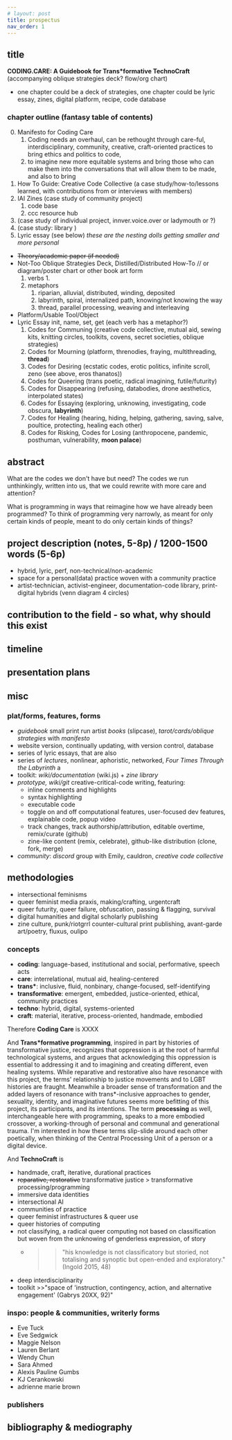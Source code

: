 ```yaml
---
# layout: post
title: prospectus
nav_order: 1
---
```


## title
**CODING.CARE: A Guidebook for Trans*formative TechnoCraft**
(accompanying oblique strategies deck? flow/org chart)

- one chapter could be a deck of strategies, one chapter could be lyric essay, zines, digital platform, recipe, code database

### chapter outline (fantasy table of contents)
0. Manifesto for Coding Care
   1. Coding needs an overhaul, can be rethought through care-ful, interdisciplinary, community, creative, craft-oriented practices to bring ethics and politics to code, 
   2. to imagine new more equitable systems and bring those who can make them into the conversations that will allow them to be made, and also to bring 
1. How To Guide: Creative Code Collective (a case study/how-to/lessons learned, with contributions from or interviews with members)
2. IAI Zines (case study of community project)
   1. code base
   2. ccc resource hub
3. (case study of individual project, innver.voice.over or ladymouth or ?)
4. (case study: library )
5. Lyric essay (see below)
*these are the nesting dolls getting smaller and more personal*

- ~~Theory/academic paper (if needed)~~
- Not-Too Oblique Strategies Deck, Distilled/Distributed How-To // or diagram/poster chart or other book art form
   1. verbs
      1. 
   2. metaphors
      1. riparian, alluvial, distributed, winding, deposited
      2. labyrinth, spiral, internalized path, knowing/not knowing the way
      3. thread, parallel processing, weaving and interleaving  
- Platform/Usable Tool/Object
- Lyric Essay
   <subhead>init, name, set, get</subhead> (each verb has a metaphor?)
   1. Codes for Communing (creative code collective, mutual aid, sewing kits, knitting circles, toolkits, covens, secret societies, oblique strategies)
   2. Codes for Mourning (platform, threnodies, fraying, multithreading, **thread**)
   3. Codes for Desiring (ecstatic codes, erotic politics, infinite scroll, zeno (see above, eros thanatos))
   4. Codes for Queering (trans poetic, radical imagining, futile/futurity)
   5. Codes for Disappearing (refusing, databodies, drone aesthetics, interpolated states)
   6. Codes for Essaying (exploring, unknowing, investigating, code obscura, **labyrinth**)
   7. Codes for Healing (hearing, hiding, helping, gathering, saving, salve, poultice, protecting, healing each other) 
   8. Codes for Risking, Codes for Losing (anthropocene, pandemic, posthuman, vulnerability, **moon palace**)

## abstract

What are the codes we don't have but need? The codes we run unthinkingly, written into us, that we could rewrite with more care and attention? 

What is programming in ways that reimagine how we have already been programmed? To think of programming very narrowly, as meant for only certain kinds of people, meant to do only certain kinds of things? 





## project description (notes, 5-8p) / 1200-1500 words (5-6p)
* hybrid, lyric, perf, non-technical/non-academic
* space for a personal(data) practice woven with a community practice
* artist-technician, activist-engineer, documentation-code library, print-digital hybrids (venn diagram 4 circles)

## contribution to the field - so what, why should this exist

## timeline

## presentation plans

## misc

### plat/forms, features, forms
* *guidebook* small print run artist *books* (slipcase), *tarot/cards/oblique strategies* with *manifesto*
* website version, continually updating, with version control, database
* series of lyric essays, that are also 
* series of *lectures*, nonlinear, aphoristic, networked, *Four Times Through the Labyrinth* a 
* toolkit: *wiki/documentation* (wiki.js) + *zine library*
* *prototype, wiki/git* creative-critical-code writing, featuring:
  * inline comments and highlights
  * syntax highlighting
  * executable code
  * toggle on and off computational features, user-focused dev features, explainable code, popup video
  * track changes, track authorship/attribution, editable overtime, remix/curate (github)
  * zine-like content (remix, celebrate), github-like distribution (clone, fork, merge)
* *community*: *discord* group with Emily, cauldron, *creative code collective*

## methodologies
* intersectional feminisms
* queer feminist media praxis, making/crafting, urgentcraft
* queer futurity, queer failure, obfuscation, passing & flagging, survival
* digital humanities and digital scholarly publishing
* zine culture, punk/riotgrrl counter-cultural print publishing, avant-garde art/poetry, fluxus, oulipo

### concepts
* **coding**: language-based, institutional and social, performative, speech acts
* **care**: interrelational, mutual aid, healing-centered
* **trans\***: inclusive, fluid, nonbinary, change-focused, self-identifying
* **transformative**: emergent, embedded, justice-oriented, ethical, community practices
* **techno**: hybrid, digital, systems-oriented  
* **craft**: material, iterative, process-oriented, handmade, embodied

Therefore **Coding Care** is XXXX

And **Trans*formative programming**, inspired in part by histories of transformative justice, recognizes that oppression is at the root of harmful technological systems, and argues that acknowledging this oppression is essential to addressing it and to imagining and creating different, even healing systems. While reparative and restorative also have resonance with this project, the terms' relationship to justice movements and to LGBT histories are fraught. Meanwhile a broader sense of transformation and the added layers of resonance with trans\*-inclusive approaches to gender, sexuality, identity, and imaginative futures seems more befitting of this project, its participants, and its intentions. The term **processing** as well, interchangeable here with programming, speaks to a more embodied crossover, a working-through of personal and communal and generational trauma. I'm interested in how these terms slip-slide around each other poetically, when thinking of the Central Processing Unit of a person or a digital device.  

And **TechnoCraft** is 

* handmade, craft, iterative, durational practices
* ~~reparative, restorative~~ transformative justice > transformative processing/programming
* immersive data identities
* intersectional AI
* communities of practice
* queer feminist infrastructures & queer use
* queer histories of computing
* not classifying, a radical queer computing not based on classification but woven from the unknowing of genderless expression, of story
  * >>"his knowledge is not classificatory but storied, not totalising and synoptic but open-ended and exploratory." (Ingold 2015, 48)
* deep interdisciplinarity
* toolkit >>"space of 'instruction, contingency, action, and alternative engagement' (Gabrys 20XX, 92)"

### inspo: people & communities, writerly forms
* Eve Tuck
* Eve Sedgwick
* Maggie Nelson
* Lauren Berlant
* Wendy Chun
* Sara Ahmed
* Alexis Pauline Gumbs
* KJ Cerankowski
* adrienne marie brown

### publishers

## bibliography & mediography


